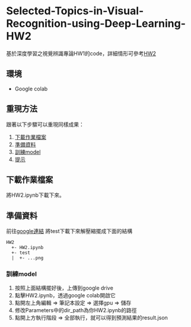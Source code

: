 # Selected-Topics-in-Visual-Recognition-using-Deep-Learning-HW2
基於深度學習之視覺辨識專論HW1的code，詳細情形可參考[HW2](https://github.com/nomiaro/Selected-Topics-in-Visual-Recognition-using-Deep-Learning/blob/main/HW2/HW2.pdf)

## 環境
- Google colab

## 重現方法
跟著以下步驟可以重現同樣成果：
1. [下載作業檔案](#下載作業檔案)
2. [準備資料](#準備資料)
3. [訓練model](#訓練model)
4. [提示](#提示)

## 下載作業檔案
將HW2.ipynb下載下來。

## 準備資料
前往[google連結](https://www.kaggle.com/c/cs-t0828-2020-hw1/data)
將test下載下來解壓縮擺成下面的結構
```
HW2
  +- HW2.ipynb
  +- test
  |  +- ...png
```

### 訓練model
1. 按照上面結構擺好後，上傳到google drive
2. 點擊HW2.ipynb，透過google colab開啟它
3. 點開左上角編輯 => 筆記本設定 => 選擇gpu => 儲存
4. 修改Parameters中的dir_path為你HW2.ipynb的路徑
5. 點開上方執行階段 => 全部執行，就可以得到預測結果的result.json
